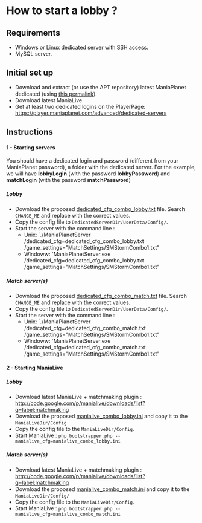 How to start a lobby ?
======================

Requirements
------------

* Windows or Linux dedicated server with SSH access.
* MySQL server.

Initial set up
--------------

* Download and extract (or use the APT repository) latest ManiaPlanet dedicated (using [this permalink](http://files.maniaplanet.com/ManiaPlanet2Beta/ManiaPlanetBetaServer_latest.zip)).
* Download latest ManiaLive
* Get at least two dedicated logins on the PlayerPage: https://player.maniaplanet.com/advanced/dedicated-servers

Instructions 
------------

#### 1 - Starting servers

You should have a dedicated login and password (different from your ManiaPlanet password), a folder with the dedicated server.
For the example, we will have **lobbyLogin** (with the password **lobbyPassword**) and **matchLogin** (with the password **matchPassword**)

##### Lobby

* Download the proposed [dedicated_cfg_combo_lobby.txt](examples/dedicated_cfg/dedicated_cfg_combo_lobby.txt) file. Search `CHANGE_ME` and replace with the correct values.
* Copy the config file to `DedicatedServerDir/UserData/Config/`.
* Start the server with the command line : 
	* Unix: 	`./ManiaPlanetServer /dedicated_cfg=dedicated_cfg_combo_lobby.txt /game_settings="MatchSettings/SMStormCombo1.txt"
	* Windoww: 	`ManiaPlanetServer.exe /dedicated_cfg=dedicated_cfg_combo_lobby.txt /game_settings="MatchSettings/SMStormCombo1.txt"

##### Match server(s)

* Download the proposed [dedicated_cfg_combo_match.txt](examples/dedicated_cfg/dedicated_cfg_combo_match.txt) file. Search `CHANGE_ME` and replace with the correct values.
* Copy the config file to `DedicatedServerDir/UserData/Config/`.
* Start the server with the command line : 
	* Unix: 	`./ManiaPlanetServer /dedicated_cfg=dedicated_cfg_combo_match.txt /game_settings="MatchSettings/SMStormCombo1.txt"
	* Windoww: 	`ManiaPlanetServer.exe /dedicated_cfg=dedicated_cfg_combo_match.txt /game_settings="MatchSettings/SMStormCombo1.txt"

#### 2 - Starting ManiaLive

##### Lobby

* Download latest ManiaLive + matchmaking plugin : http://code.google.com/p/manialive/downloads/list?q=label:matchmaking
* Download the proposed [manialive_combo_lobby.ini](examples/manialive/manialive_combo_lobby.ini) and copy it to the `ManiaLiveDir/Config`
* Copy the config file to the `ManiaLiveDir/Config`.
* Start ManiaLive : `php bootstrapper.php --manialive_cfg=manialive_combo_lobby.ini`

##### Match server(s)

* Download latest ManiaLive + matchmaking plugin : http://code.google.com/p/manialive/downloads/list?q=label:matchmaking
* Download the proposed [manialive_combo_match.ini](examples/manialive/manialive_combo_match.ini) and copy it to the `ManiaLiveDir/Config/`
* Copy the config file to the `ManiaLiveDir/Config`.
* Start ManiaLive : `php bootstrapper.php --manialive_cfg=manialive_combo_match.ini`
